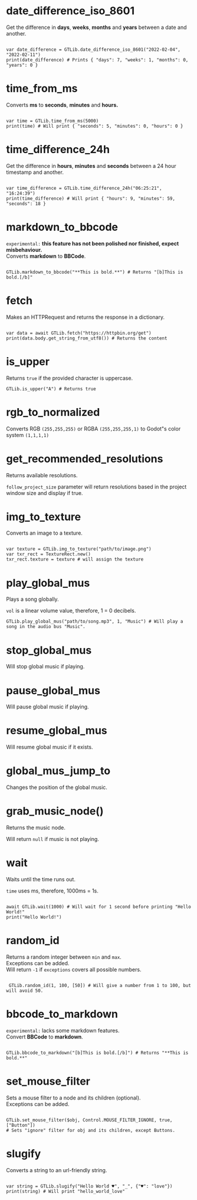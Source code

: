 # date_difference_iso_8601

Get the difference in **days**, **weeks**, **months** and **years** between a date and another.

```gdscript

var date_difference = GTLib.date_difference_iso_8601("2022-02-04", "2022-02-11")
print(date_difference) # Prints { "days": 7, "weeks": 1, "months": 0, "years": 0 }

```

# time_from_ms

Converts **ms** to **seconds**, **minutes** and **hours.**
```gdscript

var time = GTLib.time_from_ms(5000)
print(time) # Will print { "seconds": 5, "minutes": 0, "hours": 0 }

```

# time_difference_24h

Get the difference in **hours**, **minutes** and **seconds** between a 24 hour timestamp and another.

```gdscript

var time_difference = GTLib.time_difference_24h("06:25:21", "16:24:39")
print(time_difference) # Will print { "hours": 9, "minutes": 59, "seconds": 18 }

```

# markdown_to_bbcode

`experimental:` **this feature has not been polished nor finished, expect misbehaviour.**\
Converts **markdown** to **BBCode**.
```gdscript

GTLib.markdown_to_bbcode("**This is bold.**") # Returns "[b]This is bold.[/b]"

```

# fetch

Makes an HTTPRequest and returns the response in a dictionary.

```gdscript

var data = await GTLib.fetch("https://httpbin.org/get")
print(data.body.get_string_from_utf8()) # Returns the content

```

# is_upper

Returns `true` if the provided character is uppercase.

```gdscript
GTLib.is_upper("A") # Returns true
```

# rgb_to_normalized

 Converts RGB `(255,255,255)` or RGBA `(255,255,255,1)` to Godot"s color system `(1,1,1,1)`

# get_recommended_resolutions

Returns available resolutions.

`follow_project_size` parameter will return resolutions based in the project window size and display if true.

# img_to_texture

Converts an image to a texture.

```gdscript

var texture = GTLib.img_to_texture("path/to/image.png")
var txr_rect = TextureRect.new()
txr_rect.texture = texture # will assign the texture

```

# play_global_mus

Plays a song globally.

`vol` is a linear volume value, therefore, 1 = 0 decibels.
```gdscript
GTLib.play_global_mus("path/to/song.mp3", 1, "Music") # Will play a song in the audio bus "Music".
```

# stop_global_mus

 Will stop global music if playing.

# pause_global_mus

 Will pause global music if playing.

# resume_global_mus

 Will resume global music if it exists.

# global_mus_jump_to

 Changes the position of the global music.

# grab_music_node()

Returns the music node.

Will return `null` if music is not playing.

# wait

Waits until the time runs out.

`time` uses ms, therefore, 1000ms = 1s.
```gdscript

await GTLib.wait(1000) # Will wait for 1 second before printing "Hello World!"
print("Hello World!")

```

# random_id

 Returns a random integer between `min` and `max`.\
 Exceptions can be added.\
  Will return `-1` if `exceptions` covers all possible numbers.
```gdscript

 GTLib.random_id(1, 100, [50]) # Will give a number from 1 to 100, but will avoid 50.

```

# bbcode_to_markdown

 `experimental:` lacks some markdown features.\
 Convert **BBCode** to **markdown**.
 ```gdscript

GTLib.bbcode_to_markdown("[b]This is bold.[/b]") # Returns "**This is bold.**"

```

# set_mouse_filter

Sets a mouse filter to a node and its children (optional).\
Exceptions can be added.
```gdscript

GTLib.set_mouse_filter($obj, Control.MOUSE_FILTER_IGNORE, true, ["Button"])
# Sets "ignore" filter for obj and its children, except Buttons.

```

# slugify

Converts a string to an url-friendly string.
```gdscript

var string = GTLib.slugify("Hello World ♥", "_", {"♥": "love"})
print(string) # Will print "hello_world_love"

```
